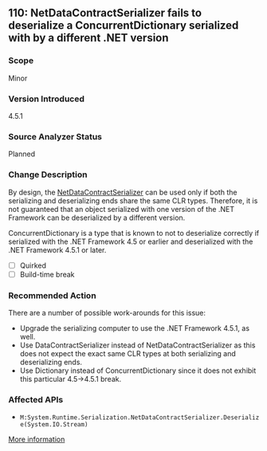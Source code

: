 ## 110: NetDataContractSerializer fails to deserialize a ConcurrentDictionary serialized with by a different .NET version

### Scope
Minor

### Version Introduced
4.5.1

### Source Analyzer Status
Planned

### Change Description
By design, the [NetDataContractSerializer](https://msdn.microsoft.com/en-us/library/system.runtime.serialization.netdatacontractserializer.aspx) can be used only if both the serializing and deserializing ends share the same CLR types. Therefore, it is not guaranteed that an object serialized with one version of the .NET Framework can be deserialized by a different version.

ConcurrentDictionary is a type that is known to not to deserialize correctly if serialized with the .NET Framework 4.5 or earlier and deserialized with the .NET Framework 4.5.1 or later.

- [ ] Quirked
- [ ] Build-time break

### Recommended Action
There are a number of possible work-arounds for this issue:

- Upgrade the serializing computer to use the .NET Framework 4.5.1, as well.
- Use DataContractSerializer instead of NetDataContractSerializer as this does not expect the exact same CLR types at both serializing and deserializing ends.
- Use Dictionary instead of ConcurrentDictionary since it does not exhibit this particular 4.5->4.5.1 break.

### Affected APIs
* `M:System.Runtime.Serialization.NetDataContractSerializer.Deserialize(System.IO.Stream)`

[More information](http://stackoverflow.com/questions/19585791/net-4-5-1-wcf-serialization-exception)

